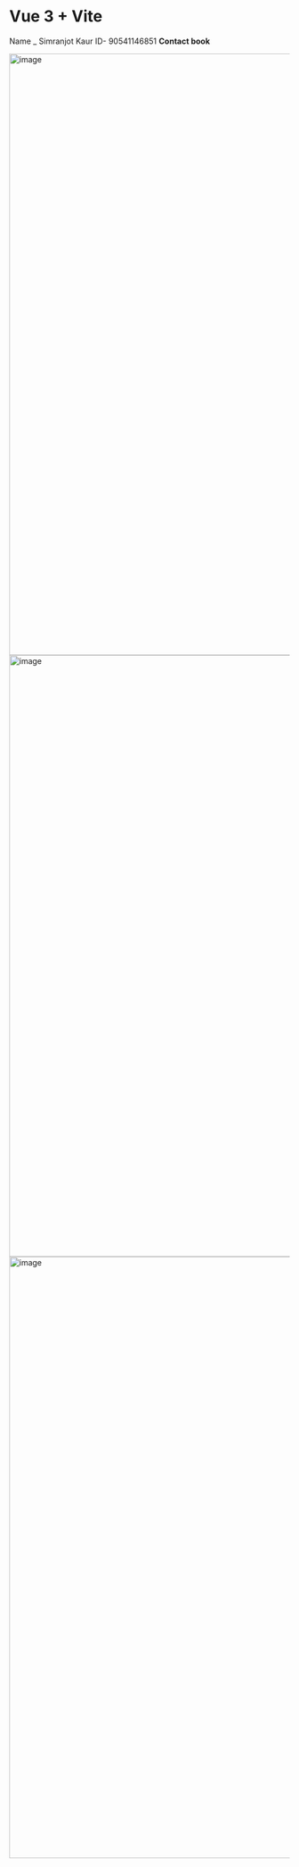 # Vue 3 + Vite
Name _ Simranjot Kaur
ID- 90541146851
**Contact book**

<img width="1920" height="1080" alt="image" src="https://github.com/user-attachments/assets/7c6c0826-9355-4608-ae65-35f2d3c56a00" />  

<img width="1920" height="1080" alt="image" src="https://github.com/user-attachments/assets/81ecac08-2043-4967-bb09-ad4297543f42" />

<img width="1920" height="1080" alt="image" src="https://github.com/user-attachments/assets/264d38c3-c3d8-4361-89d3-017e8643e62f" />



